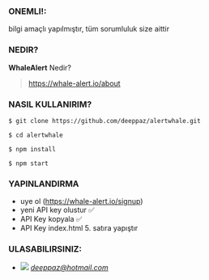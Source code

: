 ### **ONEMLI!:**

bilgi amaçlı yapılmıştır, tüm sorumluluk size aittir

### NEDIR?

**WhaleAlert** Nedir?
> https://whale-alert.io/about

### NASIL KULLANIRIM?


`$ git clone https://github.com/deeppaz/alertwhale.git`

`$ cd alertwhale`

`$ npm install`

`$ npm start`

### YAPINLANDIRMA

- uye ol (https://whale-alert.io/signup)
- yeni API key olustur ✅ 
- API Key kopyala ✅ 
- API Key index.html 5. satıra yapıştır


### ULASABILIRSINIZ:
- ![](http://icons.iconarchive.com/icons/iconsmind/outline/48/Mail-icon.png) *deeppaz@hotmail.com*
